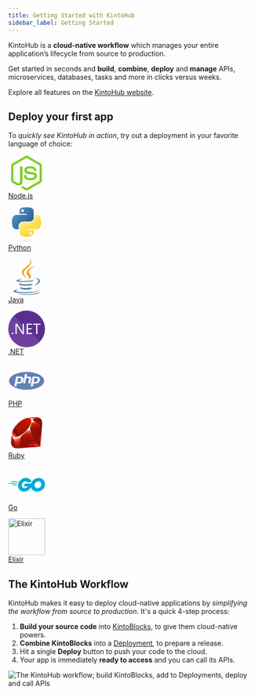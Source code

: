```yaml
---
title: Getting Started with KintoHub
sidebar_label: Getting Started
---
```


KintoHub is a __cloud-native workflow__ which manages your entire application’s lifecycle from source to production.

Get started in seconds and __build__, __combine__, __deploy__ and __manage__ APIs, microservices, databases, tasks and more in clicks versus weeks.

Explore all features on the [KintoHub website](https://www.kintohub.com).

## Deploy your first app

To _quickly see KintoHub in action_, try out a deployment in your favorite language of choice:

<!-- Icons from: https://konpa.github.io/devicon/ -->

[<span class="float-left-padding center"><svg viewBox="0 0 128 128" width=75 height=75>
<path fill="#83CD29" d="M112.771 30.334l-44.097-25.605c-2.781-1.584-6.402-1.584-9.205 0l-44.568 25.605c-2.87 1.651-4.901 4.754-4.901 8.073v51.142c0 3.319 2.084 6.423 4.954 8.083l11.775 6.688c5.628 2.772 7.617 2.772 10.178 2.772 8.333 0 13.093-5.039 13.093-13.828v-50.49c0-.713-.371-1.774-1.071-1.774h-5.623c-.712 0-2.306 1.061-2.306 1.773v50.49c0 3.896-3.524 7.773-10.11 4.48l-12.167-7.013c-.424-.23-.723-.693-.723-1.181v-51.142c0-.482.555-.966.982-1.213l44.424-25.561c.415-.235 1.025-.235 1.439 0l43.882 25.555c.42.253.272.722.272 1.219v51.142c0 .488.183.963-.232 1.198l-44.086 25.576c-.378.227-.847.227-1.261 0l-11.307-6.749c-.341-.198-.746-.269-1.073-.086-3.146 1.783-3.726 2.02-6.677 3.043-.726.253-1.797.692.41 1.929l14.798 8.754c1.417.82 3.027 1.246 4.647 1.246 1.642 0 3.25-.426 4.667-1.246l43.885-25.582c2.87-1.672 4.23-4.764 4.23-8.083v-51.142c0-3.319-1.36-6.414-4.229-8.073zM77.91 81.445c-11.726 0-14.309-3.235-15.17-9.066-.1-.628-.633-1.379-1.272-1.379h-5.731c-.709 0-1.279.86-1.279 1.566 0 7.466 4.059 16.512 23.453 16.512 14.039 0 22.088-5.455 22.088-15.109 0-9.572-6.467-12.084-20.082-13.886-13.762-1.819-15.16-2.738-15.16-5.962 0-2.658 1.184-6.203 11.374-6.203 9.105 0 12.461 1.954 13.842 8.091.118.577.645.991 1.24.991h5.754c.354 0 .692-.143.94-.396.24-.272.367-.613.335-.979-.891-10.568-7.912-15.493-22.112-15.493-12.631 0-20.166 5.334-20.166 14.275 0 9.698 7.497 12.378 19.622 13.577 14.505 1.422 15.633 3.542 15.633 6.395 0 4.955-3.978 7.066-13.309 7.066z"></path>
</svg>  
Node.js</span>](introduction/deploy-your-first/nodejs-app.md)

[<span class="float-left-padding center"><svg viewBox="0 0 128 128" width=75 height=75>
<linearGradient id="a" gradientUnits="userSpaceOnUse" x1="70.252" y1="1237.476" x2="170.659" y2="1151.089" gradientTransform="matrix(.563 0 0 -.568 -29.215 707.817)"><stop offset="0" stop-color="#5A9FD4"/><stop offset="1" stop-color="#306998"/></linearGradient><path fill="url(#a)" d="M63.391 1.988c-4.222.02-8.252.379-11.8 1.007-10.45 1.846-12.346 5.71-12.346 12.837v9.411h24.693v3.137h-33.961c-7.176 0-13.46 4.313-15.426 12.521-2.268 9.405-2.368 15.275 0 25.096 1.755 7.311 5.947 12.519 13.124 12.519h8.491v-11.282c0-8.151 7.051-15.34 15.426-15.34h24.665c6.866 0 12.346-5.654 12.346-12.548v-23.513c0-6.693-5.646-11.72-12.346-12.837-4.244-.706-8.645-1.027-12.866-1.008zm-13.354 7.569c2.55 0 4.634 2.117 4.634 4.721 0 2.593-2.083 4.69-4.634 4.69-2.56 0-4.633-2.097-4.633-4.69-.001-2.604 2.073-4.721 4.633-4.721z"/><linearGradient id="b" gradientUnits="userSpaceOnUse" x1="209.474" y1="1098.811" x2="173.62" y2="1149.537" gradientTransform="matrix(.563 0 0 -.568 -29.215 707.817)"><stop offset="0" stop-color="#FFD43B"/><stop offset="1" stop-color="#FFE873"/></linearGradient><path fill="url(#b)" d="M91.682 28.38v10.966c0 8.5-7.208 15.655-15.426 15.655h-24.665c-6.756 0-12.346 5.783-12.346 12.549v23.515c0 6.691 5.818 10.628 12.346 12.547 7.816 2.297 15.312 2.713 24.665 0 6.216-1.801 12.346-5.423 12.346-12.547v-9.412h-24.664v-3.138h37.012c7.176 0 9.852-5.005 12.348-12.519 2.578-7.735 2.467-15.174 0-25.096-1.774-7.145-5.161-12.521-12.348-12.521h-9.268zm-13.873 59.547c2.561 0 4.634 2.097 4.634 4.692 0 2.602-2.074 4.719-4.634 4.719-2.55 0-4.633-2.117-4.633-4.719 0-2.595 2.083-4.692 4.633-4.692z"/><radialGradient id="c" cx="1825.678" cy="444.45" r="26.743" gradientTransform="matrix(0 -.24 -1.055 0 532.979 557.576)" gradientUnits="userSpaceOnUse"><stop offset="0" stop-color="#B8B8B8" stop-opacity=".498"/><stop offset="1" stop-color="#7F7F7F" stop-opacity="0"/></radialGradient><path opacity=".444" fill="url(#c)" enable-background="new" d="M97.309 119.597c0 3.543-14.816 6.416-33.091 6.416-18.276 0-33.092-2.873-33.092-6.416 0-3.544 14.815-6.417 33.092-6.417 18.275 0 33.091 2.872 33.091 6.417z"/></svg>  
Python</span>](introduction/deploy-your-first/python-app.md)

[<span class="float-left-padding center"><svg viewBox="0 0 128 128" width=75 height=75>
<path fill="#5382A1" d="M47.617 98.12s-4.767 2.774 3.397 3.71c9.892 1.13 14.947.968 25.845-1.092 0 0 2.871 1.795 6.873 3.351-24.439 10.47-55.308-.607-36.115-5.969zM44.629 84.455s-5.348 3.959 2.823 4.805c10.567 1.091 18.91 1.18 33.354-1.6 0 0 1.993 2.025 5.132 3.131-29.542 8.64-62.446.68-41.309-6.336z"></path><path fill="#F8981D" d="M69.802 61.271c6.025 6.935-1.58 13.17-1.58 13.17s15.289-7.891 8.269-17.777c-6.559-9.215-11.587-13.792 15.635-29.58 0 .001-42.731 10.67-22.324 34.187z"></path><path fill="#5382A1" d="M102.123 108.229s3.529 2.91-3.888 5.159c-14.102 4.272-58.706 5.56-71.094.171-4.451-1.938 3.899-4.625 6.526-5.192 2.739-.593 4.303-.485 4.303-.485-4.953-3.487-32.013 6.85-13.743 9.815 49.821 8.076 90.817-3.637 77.896-9.468zM49.912 70.294s-22.686 5.389-8.033 7.348c6.188.828 18.518.638 30.011-.326 9.39-.789 18.813-2.474 18.813-2.474s-3.308 1.419-5.704 3.053c-23.042 6.061-67.544 3.238-54.731-2.958 10.832-5.239 19.644-4.643 19.644-4.643zM90.609 93.041c23.421-12.167 12.591-23.86 5.032-22.285-1.848.385-2.677.72-2.677.72s.688-1.079 2-1.543c14.953-5.255 26.451 15.503-4.823 23.725 0-.002.359-.327.468-.617z"></path><path fill="#F8981D" d="M76.491 1.587s12.968 12.976-12.303 32.923c-20.266 16.006-4.621 25.13-.007 35.559-11.831-10.673-20.509-20.07-14.688-28.815 8.548-12.834 32.229-19.059 26.998-39.667z"></path><path fill="#5382A1" d="M52.214 126.021c22.476 1.437 57-.8 57.817-11.436 0 0-1.571 4.032-18.577 7.231-19.186 3.612-42.854 3.191-56.887.874 0 .001 2.875 2.381 17.647 3.331z"></path>
</svg>  
Java</span>](introduction/deploy-your-first/java-app.md)

[<span class="float-left-padding center"><svg id="Layer_1" data-name="Layer 1" viewBox="0 0 64 64" width=75 height=75><defs><style>.cls-1{fill:#5c2d91;}.cls-2,.cls-3{fill:#fff;}.cls-2{opacity:0.1;}</style></defs><title>logo_NET</title><circle class="cls-1" cx="32" cy="32" r="32"/><path class="cls-2" d="M9.82,9A32,32,0,1,0,55,54.18Z"/><path class="cls-3" d="M7.4,41.25a1.35,1.35,0,0,1-1-.42,1.38,1.38,0,0,1-.41-1,1.4,1.4,0,0,1,.41-1,1.34,1.34,0,0,1,1-.43,1.37,1.37,0,0,1,1,.43,1.39,1.39,0,0,1,.42,1,1.37,1.37,0,0,1-.42,1A1.38,1.38,0,0,1,7.4,41.25Z"/><path class="cls-3" d="M27.27,41H24.65L15.28,26.46a6.06,6.06,0,0,1-.58-1.14h-.08a18.71,18.71,0,0,1,.1,2.5V41H12.59V22.77h2.77l9.12,14.28q.57.89.74,1.22h.05a19.29,19.29,0,0,1-.13-2.68V22.77h2.13Z"/><path class="cls-3" d="M41.69,41H32V22.77h9.24V24.7H34.18v6.06h6.58v1.92H34.18V39h7.52Z"/><path class="cls-3" d="M56,24.7H50.7V41H48.57V24.7H43.33V22.77H56Z"/></svg>  
.NET</span>](introduction/deploy-your-first/dotnet-app.md)

[<span class="float-left-padding center"><svg viewBox="0 0 128 128" width=75 height=75>
<path fill="#6181B6" d="M64 33.039c-33.74 0-61.094 13.862-61.094 30.961s27.354 30.961 61.094 30.961 61.094-13.862 61.094-30.961-27.354-30.961-61.094-30.961zm-15.897 36.993c-1.458 1.364-3.077 1.927-4.86 2.507-1.783.581-4.052.461-6.811.461h-6.253l-1.733 10h-7.301l6.515-34h14.04c4.224 0 7.305 1.215 9.242 3.432 1.937 2.217 2.519 5.364 1.747 9.337-.319 1.637-.856 3.159-1.614 4.515-.759 1.357-1.75 2.624-2.972 3.748zm21.311 2.968l2.881-14.42c.328-1.688.208-2.942-.361-3.555-.57-.614-1.782-1.025-3.635-1.025h-5.79l-3.731 19h-7.244l6.515-33h7.244l-1.732 9h6.453c4.061 0 6.861.815 8.402 2.231s2.003 3.356 1.387 6.528l-3.031 15.241h-7.358zm40.259-11.178c-.318 1.637-.856 3.133-1.613 4.488-.758 1.357-1.748 2.598-2.971 3.722-1.458 1.364-3.078 1.927-4.86 2.507-1.782.581-4.053.461-6.812.461h-6.253l-1.732 10h-7.301l6.514-34h14.041c4.224 0 7.305 1.215 9.241 3.432 1.935 2.217 2.518 5.418 1.746 9.39zM95.919 54h-5.001l-2.727 14h4.442c2.942 0 5.136-.29 6.576-1.4 1.442-1.108 2.413-2.828 2.918-5.421.484-2.491.264-4.434-.66-5.458-.925-1.024-2.774-1.721-5.548-1.721zM38.934 54h-5.002l-2.727 14h4.441c2.943 0 5.136-.29 6.577-1.4 1.441-1.108 2.413-2.828 2.917-5.421.484-2.491.264-4.434-.66-5.458s-2.772-1.721-5.546-1.721z"></path>
</svg>  
PHP</span>](introduction/deploy-your-first/php-app.md)

[<span class="float-left-padding center"><svg width=75 height=75 viewBox="-22 -22 300 300" preserveAspectRatio="xMidYMid">
    <defs>
        <linearGradient x1="84.7503645%" y1="111.399353%" x2="58.2543962%" y2="64.5837087%" id="linearGradient-1">
            <stop stop-color="#FB7655" offset="0%"></stop>
            <stop stop-color="#FB7655" offset="0%"></stop>
            <stop stop-color="#E42B1E" offset="41%"></stop>
            <stop stop-color="#990000" offset="99%"></stop>
            <stop stop-color="#990000" offset="100%"></stop>
        </linearGradient>
        <linearGradient x1="116.651024%" y1="60.8903211%" x2="1.74616041%" y2="19.2879503%" id="linearGradient-2">
            <stop stop-color="#871101" offset="0%"></stop>
            <stop stop-color="#871101" offset="0%"></stop>
            <stop stop-color="#911209" offset="99%"></stop>
            <stop stop-color="#911209" offset="100%"></stop>
        </linearGradient>
        <linearGradient x1="75.7744024%" y1="219.327131%" x2="38.9781357%" y2="7.82868176%" id="linearGradient-3">
            <stop stop-color="#871101" offset="0%"></stop>
            <stop stop-color="#871101" offset="0%"></stop>
            <stop stop-color="#911209" offset="99%"></stop>
            <stop stop-color="#911209" offset="100%"></stop>
        </linearGradient>
        <linearGradient x1="50.012428%" y1="7.23449921%" x2="66.4830414%" y2="79.1354134%" id="linearGradient-4">
            <stop stop-color="#FFFFFF" offset="0%"></stop>
            <stop stop-color="#FFFFFF" offset="0%"></stop>
            <stop stop-color="#E57252" offset="23%"></stop>
            <stop stop-color="#DE3B20" offset="46%"></stop>
            <stop stop-color="#A60003" offset="99%"></stop>
            <stop stop-color="#A60003" offset="100%"></stop>
        </linearGradient>
        <linearGradient x1="46.1741749%" y1="16.347907%" x2="49.9323342%" y2="83.0468449%" id="linearGradient-5">
            <stop stop-color="#FFFFFF" offset="0%"></stop>
            <stop stop-color="#FFFFFF" offset="0%"></stop>
            <stop stop-color="#E4714E" offset="23%"></stop>
            <stop stop-color="#BE1A0D" offset="56%"></stop>
            <stop stop-color="#A80D00" offset="99%"></stop>
            <stop stop-color="#A80D00" offset="100%"></stop>
        </linearGradient>
        <linearGradient x1="36.9653573%" y1="15.5936471%" x2="49.5282324%" y2="92.4776332%" id="linearGradient-6">
            <stop stop-color="#FFFFFF" offset="0%"></stop>
            <stop stop-color="#FFFFFF" offset="0%"></stop>
            <stop stop-color="#E46342" offset="18%"></stop>
            <stop stop-color="#C82410" offset="40%"></stop>
            <stop stop-color="#A80D00" offset="99%"></stop>
            <stop stop-color="#A80D00" offset="100%"></stop>
        </linearGradient>
        <linearGradient x1="13.6086166%" y1="58.3456855%" x2="85.7636612%" y2="-46.7167814%" id="linearGradient-7">
            <stop stop-color="#FFFFFF" offset="0%"></stop>
            <stop stop-color="#FFFFFF" offset="0%"></stop>
            <stop stop-color="#C81F11" offset="54%"></stop>
            <stop stop-color="#BF0905" offset="99%"></stop>
            <stop stop-color="#BF0905" offset="100%"></stop>
        </linearGradient>
        <linearGradient x1="27.6242038%" y1="21.1345847%" x2="50.7445145%" y2="79.0557818%" id="linearGradient-8">
            <stop stop-color="#FFFFFF" offset="0%"></stop>
            <stop stop-color="#FFFFFF" offset="0%"></stop>
            <stop stop-color="#DE4024" offset="31%"></stop>
            <stop stop-color="#BF190B" offset="99%"></stop>
            <stop stop-color="#BF190B" offset="100%"></stop>
        </linearGradient>
        <linearGradient x1="-20.6671297%" y1="122.281897%" x2="104.241521%" y2="-6.34211007%" id="linearGradient-9">
            <stop stop-color="#BD0012" offset="0%"></stop>
            <stop stop-color="#BD0012" offset="0%"></stop>
            <stop stop-color="#FFFFFF" offset="7%"></stop>
            <stop stop-color="#FFFFFF" offset="17%"></stop>
            <stop stop-color="#C82F1C" offset="27%"></stop>
            <stop stop-color="#820C01" offset="33%"></stop>
            <stop stop-color="#A31601" offset="46%"></stop>
            <stop stop-color="#B31301" offset="72%"></stop>
            <stop stop-color="#E82609" offset="99%"></stop>
            <stop stop-color="#E82609" offset="100%"></stop>
        </linearGradient>
        <linearGradient x1="58.7919609%" y1="65.2049657%" x2="11.9636556%" y2="50.1275621%" id="linearGradient-10">
            <stop stop-color="#8C0C01" offset="0%"></stop>
            <stop stop-color="#8C0C01" offset="0%"></stop>
            <stop stop-color="#990C00" offset="54%"></stop>
            <stop stop-color="#A80D0E" offset="99%"></stop>
            <stop stop-color="#A80D0E" offset="100%"></stop>
        </linearGradient>
        <linearGradient x1="79.3194899%" y1="62.7538068%" x2="23.088288%" y2="17.8876818%" id="linearGradient-11">
            <stop stop-color="#7E110B" offset="0%"></stop>
            <stop stop-color="#7E110B" offset="0%"></stop>
            <stop stop-color="#9E0C00" offset="99%"></stop>
            <stop stop-color="#9E0C00" offset="100%"></stop>
        </linearGradient>
        <linearGradient x1="92.8800277%" y1="74.1223655%" x2="59.8414537%" y2="39.7039965%" id="linearGradient-12">
            <stop stop-color="#79130D" offset="0%"></stop>
            <stop stop-color="#79130D" offset="0%"></stop>
            <stop stop-color="#9E120B" offset="99%"></stop>
            <stop stop-color="#9E120B" offset="100%"></stop>
        </linearGradient>
        <radialGradient cx="32.0008013%" cy="40.2100469%" fx="32.0008013%" fy="40.2100469%" r="69.5729556%" id="radialGradient-13">
            <stop stop-color="#A80D00" offset="0%"></stop>
            <stop stop-color="#A80D00" offset="0%"></stop>
            <stop stop-color="#7E0E08" offset="99%"></stop>
            <stop stop-color="#7E0E08" offset="100%"></stop>
        </radialGradient>
        <radialGradient cx="13.5493795%" cy="40.859922%" fx="13.5493795%" fy="40.859922%" r="88.3861936%" id="radialGradient-14">
            <stop stop-color="#A30C00" offset="0%"></stop>
            <stop stop-color="#A30C00" offset="0%"></stop>
            <stop stop-color="#800E08" offset="99%"></stop>
            <stop stop-color="#800E08" offset="100%"></stop>
        </radialGradient>
        <linearGradient x1="56.5701955%" y1="101.716594%" x2="3.10480737%" y2="11.9932603%" id="linearGradient-15">
            <stop stop-color="#8B2114" offset="0%"></stop>
            <stop stop-color="#8B2114" offset="0%"></stop>
            <stop stop-color="#9E100A" offset="43%"></stop>
            <stop stop-color="#B3100C" offset="99%"></stop>
            <stop stop-color="#B3100C" offset="100%"></stop>
        </linearGradient>
        <linearGradient x1="30.8698732%" y1="35.5989756%" x2="92.4707626%" y2="100.693616%" id="linearGradient-16">
            <stop stop-color="#B31000" offset="0%"></stop>
            <stop stop-color="#B31000" offset="0%"></stop>
            <stop stop-color="#910F08" offset="44%"></stop>
            <stop stop-color="#791C12" offset="99%"></stop>
            <stop stop-color="#791C12" offset="100%"></stop>
        </linearGradient>
    </defs>
    <g>
        <path d="M197.467337,167.763618 L51.9461307,254.173266 L240.368563,241.387417 L254.880804,51.3929648 L197.467337,167.763618 Z" fill="url(#linearGradient-1)"></path>
        <path d="M240.677307,241.257487 L224.482412,129.479397 L180.369367,187.729045 L240.677307,241.257487 Z" fill="url(#linearGradient-2)"></path>
        <path d="M240.896,241.257487 L122.249648,231.943719 L52.5764824,253.930131 L240.896,241.257487 Z" fill="url(#linearGradient-3)"></path>
        <path d="M52.7437186,253.954573 L82.3831156,156.854673 L17.161005,170.800884 L52.7437186,253.954573 Z" fill="url(#linearGradient-4)"></path>
        <path d="M180.357789,188.050653 L153.085427,81.2253266 L75.0375879,154.384724 L180.357789,188.050653 Z" fill="url(#linearGradient-5)"></path>
        <path d="M248.693065,82.7304523 L174.916181,22.4739698 L154.371859,88.8924623 L248.693065,82.7304523 Z" fill="url(#linearGradient-6)"></path>
        <path d="M214.190955,0.990552764 L170.799598,24.9696482 L143.424322,0.668944724 L214.190955,0.990552764 Z" fill="url(#linearGradient-7)"></path>
        <path d="M0,203.37206 L18.1772864,170.220704 L3.47336683,130.727236 L0,203.37206 Z" fill="url(#linearGradient-8)"></path>
        <path d="M2.49567839,129.479397 L17.2896482,171.442814 L81.5726633,157.020623 L154.963618,88.8139899 L175.675176,23.0271357 L143.062834,0 L87.617608,20.7501508 C70.1491457,36.9977889 36.2516583,69.1457286 35.0295477,69.7503518 C33.8203015,70.3678392 12.6456281,110.388744 2.49567839,129.479397 L2.49567839,129.479397 Z" fill="#FFFFFF"></path>
        <path d="M54.441809,54.0944724 C92.3015075,16.5563819 141.108744,-5.62170854 159.839196,13.2759799 C178.55807,32.1736683 158.707136,78.0992965 120.847437,115.624523 C82.9877387,153.149749 34.7851256,176.54995 16.0675377,157.652261 C-2.66291457,138.767437 16.5821106,91.6196985 54.441809,54.0944724 L54.441809,54.0944724 Z" fill="url(#linearGradient-9)"></path>
        <path d="M52.7437186,253.91598 L82.1515578,156.507337 L179.817487,187.883417 C144.504925,220.996181 105.230151,248.988945 52.7437186,253.91598 L52.7437186,253.91598 Z" fill="url(#linearGradient-10)"></path>
        <path d="M155.092261,88.6223116 L180.164824,187.934874 C209.662714,156.918995 236.137487,123.574673 249.103437,82.3316583 L155.092261,88.6223116 L155.092261,88.6223116 Z" fill="url(#linearGradient-11)"></path>
        <path d="M248.847437,82.8333668 C258.881608,52.5507538 261.197186,9.1079397 213.880925,1.04201005 L175.056402,22.4868342 L248.847437,82.8333668 L248.847437,82.8333668 Z" fill="url(#linearGradient-12)"></path>
        <path d="M0,202.934673 C1.38934673,252.913849 37.4480402,253.658693 52.8080402,254.097367 L17.3282412,171.236985 L0,202.934673 L0,202.934673 Z" fill="#9E1209"></path>
        <path d="M155.232482,88.7766834 C177.899417,102.708744 223.58191,130.688643 224.508141,131.203216 C225.947658,132.013668 244.203417,100.418894 248.345729,82.5632161 L155.232482,88.7766834 L155.232482,88.7766834 Z" fill="url(#radialGradient-13)"></path>
        <path d="M82.1129648,156.507337 L121.426332,232.355377 C144.672161,219.748342 162.875176,204.388342 179.547337,187.934874 L82.1129648,156.507337 L82.1129648,156.507337 Z" fill="url(#radialGradient-14)"></path>
        <path d="M17.1738693,171.339899 L11.6036181,237.668342 C22.1137688,252.024925 36.5732663,253.272764 51.7403015,252.153568 C40.7670352,224.842613 18.8462312,170.233568 17.1738693,171.339899 L17.1738693,171.339899 Z" fill="url(#linearGradient-15)"></path>
        <path d="M174.826131,22.6540704 L252.925427,33.6144724 C248.757387,15.9517588 235.957387,4.55396985 214.139497,0.990552764 L174.826131,22.6540704 L174.826131,22.6540704 Z" fill="url(#linearGradient-16)"></path>
    </g>
</svg>  
Ruby</span>](introduction/deploy-your-first/ruby-app.md)

[<span class="float-left-padding center"><svg xmlns="http://www.w3.org/2000/svg" viewBox="0 0 256 95.643" width="75" height="75" fill="#00acd7"><path d="M19.32 28.96c-.5 0-.623-.25-.374-.623l2.617-3.365c.25-.374.872-.623 1.37-.623H67.43c.5 0 .623.374.374.748l-2.12 3.24c-.25.374-.872.748-1.246.748l-45.12-.125zM.5 40.427c-.5 0-.623-.25-.374-.623l2.617-3.365c.25-.374.872-.623 1.37-.623H60.95c.5 0 .748.374.623.748l-.997 2.99c-.125.5-.623.748-1.122.748L.5 40.427zm30.163 11.467c-.5 0-.623-.374-.374-.748l1.745-3.116c.25-.374.748-.748 1.246-.748h24.928c.5 0 .748.374.748.872l-.25 2.99c0 .5-.5.872-.872.872l-27.172-.125zm129.38-25.178L139.1 32.2c-1.87.5-1.994.623-3.615-1.246-1.87-2.12-3.24-3.5-5.858-4.736-7.852-3.864-15.456-2.742-22.56 1.87-8.476 5.484-12.838 13.586-12.714 23.682.125 9.97 6.98 18.198 16.827 19.57 8.476 1.122 15.58-1.87 21.19-8.226 1.122-1.37 2.12-2.867 3.365-4.612H111.68c-2.617 0-3.24-1.62-2.368-3.74 1.62-3.864 4.612-10.345 6.357-13.586.374-.748 1.246-1.994 3.116-1.994h45.37c-.25 3.365-.25 6.73-.748 10.096-1.37 8.974-4.736 17.2-10.22 24.43-8.974 11.84-20.69 19.195-35.523 21.19-12.215 1.62-23.557-.748-33.53-8.226C74.9 79.69 69.675 70.466 68.304 59c-1.62-13.586 2.368-25.8 10.595-36.52 8.85-11.592 20.566-18.946 34.9-21.563 11.716-2.12 22.934-.748 33.03 6.107 6.606 4.362 11.342 10.345 14.46 17.575.748 1.122.25 1.745-1.246 2.12z"/><path d="M201.297 95.643c-11.342-.25-21.688-3.5-30.413-10.97-7.354-6.357-11.966-14.46-13.46-24.056-2.244-14.085 1.62-26.55 10.096-37.642 9.1-11.966 20.067-18.198 34.9-20.815 12.714-2.244 24.68-.997 35.523 6.357 9.847 6.73 15.954 15.83 17.575 27.795 2.12 16.827-2.742 30.537-14.334 42.254-8.226 8.35-18.322 13.586-29.914 15.954-3.365.623-6.73.748-9.97 1.122zm29.665-50.355c-.125-1.62-.125-2.867-.374-4.113-2.244-12.34-13.586-19.32-25.427-16.577-11.592 2.617-19.07 9.97-21.812 21.688-2.244 9.722 2.493 19.57 11.467 23.557 6.855 2.99 13.71 2.617 20.317-.748 9.847-5.1 15.206-13.087 15.83-23.807z"/></svg>  
Go</span>](introduction/deploy-your-first/go-app.md)

[<span class="float-left-padding center"><img src="https://upload.wikimedia.org/wikipedia/en/a/a4/Elixir_programming_language_logo.png" height=75 alt="Elixir" style="display: inline-block" />  
Elixir</span>](introduction/deploy-your-first/elixir-app.md)

<div style="clear: both"></div>

## The KintoHub Workflow

KintoHub makes it easy to deploy cloud-native applications by _simplifying the workflow from source to production_. It's a quick 4-step process:

1. __Build your source code__ into [KintoBlocks](kintoblocks/introduction.md), to give them cloud-native powers.
2. __Combine KintoBlocks__ into a [Deployment](deployments/introduction.md), to prepare a release.
3. Hit a single __Deploy__ button to push your code to the cloud.
4. Your app is immediately __ready to access__ and you can call its APIs.

![The KintoHub workflow; build KintoBlocks, add to Deployments, deploy and call APIs](assets/introduction/getting-started/kintohub-workflow.svg)

<!--
TODO: Animated GIF of workflow. / Video?
-->